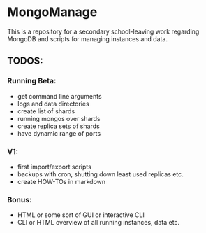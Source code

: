 # MongoManage
This is a repository for a secondary school-leaving work regarding MongoDB and scripts for managing instances and data.

## TODOS:
### Running Beta:
* get command line arguments
* logs and data directories
* create list of shards
* running mongos over shards
* create replica sets of shards
* have dynamic range of ports

### V1:
* first import/export scripts
* backups with cron, shutting down least used replicas etc.
* create HOW-TOs in markdown

### Bonus:
* HTML or some sort of GUI or interactive CLI
* CLI or HTML overview of all running instances, data etc.